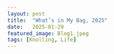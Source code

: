 ```yaml
---
layout: post
title:  "What’s in My Bag, 2025"
date:   2025-01-29
featured_image: Blog1.jpeg
tags: [Knolling, Life]
---
```


